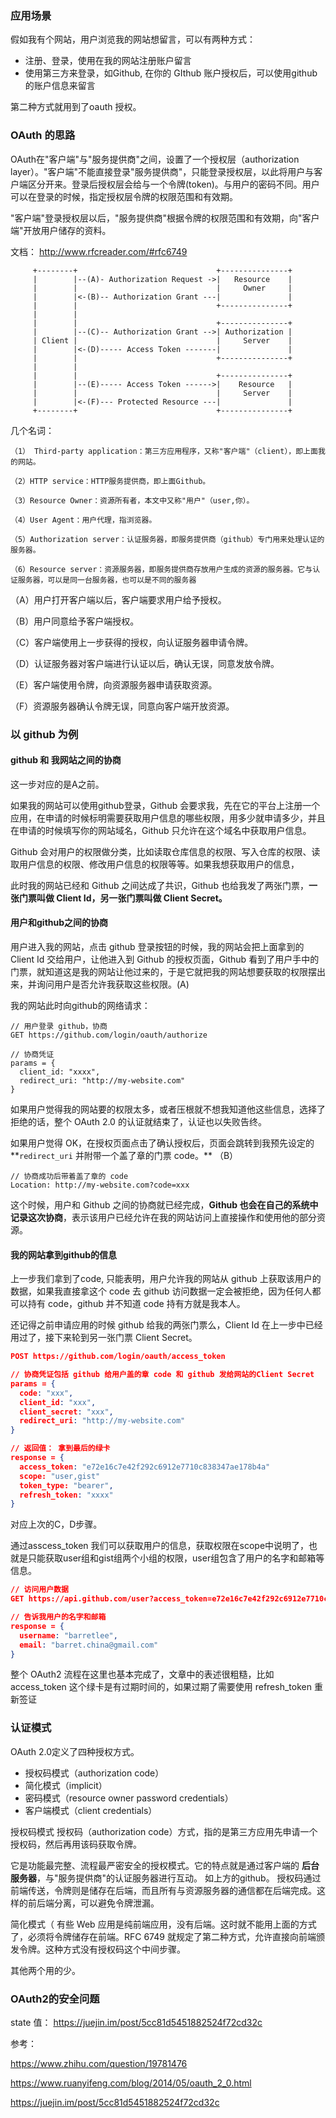 ### 应用场景

假如我有个网站，用户浏览我的网站想留言，可以有两种方式：

* 注册、登录，使用在我的网站注册账户留言
* 使用第三方来登录，如Github, 在你的 GIthub 账户授权后，可以使用github的账户信息来留言



第二种方式就用到了oauth 授权。



### OAuth 的思路

OAuth在"客户端"与"服务提供商"之间，设置了一个授权层（authorization layer）。"客户端"不能直接登录"服务提供商"，只能登录授权层，以此将用户与客户端区分开来。登录后授权层会给与一个令牌(token)。与用户的密码不同。用户可以在登录的时候，指定授权层令牌的权限范围和有效期。

"客户端"登录授权层以后，"服务提供商"根据令牌的权限范围和有效期，向"客户端"开放用户储存的资料。

文档： http://www.rfcreader.com/#rfc6749 

```
     +--------+                               +---------------+
     |        |--(A)- Authorization Request ->|   Resource    |
     |        |                               |     Owner     |
     |        |<-(B)-- Authorization Grant ---|               |
     |        |                               +---------------+
     |        |
     |        |                               +---------------+
     |        |--(C)-- Authorization Grant -->| Authorization |
     | Client |                               |     Server    |
     |        |<-(D)----- Access Token -------|               |
     |        |                               +---------------+
     |        |
     |        |                               +---------------+
     |        |--(E)----- Access Token ------>|    Resource   |
     |        |                               |     Server    |
     |        |<-(F)--- Protected Resource ---|               |
     +--------+                               +---------------+
```

几个名词：

```
（1） Third-party application：第三方应用程序，又称"客户端"（client），即上面我的网站。

（2）HTTP service：HTTP服务提供商，即上面Github。

（3）Resource Owner：资源所有者，本文中又称"用户"（user,你）。

（4）User Agent：用户代理，指浏览器。

（5）Authorization server：认证服务器，即服务提供商（github）专门用来处理认证的服务器。

（6）Resource server：资源服务器，即服务提供商存放用户生成的资源的服务器。它与认证服务器，可以是同一台服务器，也可以是不同的服务器
```

（A）用户打开客户端以后，客户端要求用户给予授权。

（B）用户同意给予客户端授权。

（C）客户端使用上一步获得的授权，向认证服务器申请令牌。

（D）认证服务器对客户端进行认证以后，确认无误，同意发放令牌。

（E）客户端使用令牌，向资源服务器申请获取资源。

（F）资源服务器确认令牌无误，同意向客户端开放资源。



### 以 github 为例

#### github 和 我网站之间的协商

这一步对应的是A之前。

如果我的网站可以使用github登录，Github 会要求我，先在它的平台上注册一个应用，在申请的时候标明需要获取用户信息的哪些权限，用多少就申请多少，并且在申请的时候填写你的网站域名，Github 只允许在这个域名中获取用户信息。

Github 会对用户的权限做分类，比如读取仓库信息的权限、写入仓库的权限、读取用户信息的权限、修改用户信息的权限等等。如果我想获取用户的信息，

此时我的网站已经和 Github 之间达成了共识，Github 也给我发了两张门票，**一张门票叫做 Client Id，另一张门票叫做 Client Secret。**



#### 用户和github之间的协商

用户进入我的网站，点击 github 登录按钮的时候，我的网站会把上面拿到的 Client Id 交给用户，让他进入到 Github 的授权页面，Github 看到了用户手中的门票，就知道这是我的网站让他过来的，于是它就把我的网站想要获取的权限摆出来，并询问用户是否允许我获取这些权限。(A)

我的网站此时向github的网络请求：

```
// 用户登录 github，协商
GET https://github.com/login/oauth/authorize

// 协商凭证
params = {
  client_id: "xxxx",
  redirect_uri: "http://my-website.com"
}
```

如果用户觉得我的网站要的权限太多，或者压根就不想我知道他这些信息，选择了拒绝的话，整个 OAuth 2.0 的认证就结束了，认证也以失败告终。

如果用户觉得 OK，在授权页面点击了确认授权后，页面会跳转到我预先设定的**`redirect_uri` 并附带一个盖了章的门票 code。** （B）

```
// 协商成功后带着盖了章的 code
Location: http://my-website.com?code=xxx
```

这个时候，用户和 Github 之间的协商就已经完成，**Github 也会在自己的系统中记录这次协商**，表示该用户已经允许在我的网站访问上直接操作和使用他的部分资源。



#### 我的网站拿到github的信息

上一步我们拿到了code, 只能表明，用户允许我的网站从 github 上获取该用户的数据，如果我直接拿这个 code 去 github 访问数据一定会被拒绝，因为任何人都可以持有 code，github 并不知道 code 持有方就是我本人。

还记得之前申请应用的时候 github 给我的两张门票么，Client Id 在上一步中已经用过了，接下来轮到另一张门票 Client Secret。

```json
POST https://github.com/login/oauth/access_token

// 协商凭证包括 github 给用户盖的章 code 和 github 发给网站的Client Secret
params = {
  code: "xxx",
  client_id: "xxx",
  client_secret: "xxx",
  redirect_uri: "http://my-website.com"
}

// 返回值： 拿到最后的绿卡
response = {
  access_token: "e72e16c7e42f292c6912e7710c838347ae178b4a"
  scope: "user,gist"
  token_type: "bearer",
  refresh_token: "xxxx"
}
```

对应上次的C，D步骤。

通过asscess_token 我们可以获取用户的信息，获取权限在scope中说明了，也就是只能获取user组和gist组两个小组的权限，user组包含了用户的名字和邮箱等信息。

```json
// 访问用户数据
GET https://api.github.com/user?access_token=e72e16c7e42f292c6912e7710c838347ae178b4a

// 告诉我用户的名字和邮箱
response = {
  username: "barretlee",
  email: "barret.china@gmail.com"
}
```

整个 OAuth2 流程在这里也基本完成了，文章中的表述很粗糙，比如 access_token 这个绿卡是有过期时间的，如果过期了需要使用 refresh_token 重新签证



### 认证模式

OAuth 2.0定义了四种授权方式。

- 授权码模式（authorization code）
- 简化模式（implicit）
- 密码模式（resource owner password credentials）
- 客户端模式（client credentials）

授权码模式
授权码（authorization code）方式，指的是第三方应用先申请一个授权码，然后再用该码获取令牌。

它是功能最完整、流程最严密安全的授权模式。它的特点就是通过客户端的 **后台服务器**，与"服务提供商"的认证服务器进行互动。 如上方的github。
授权码通过前端传送，令牌则是储存在后端，而且所有与资源服务器的通信都在后端完成。这样的前后端分离，可以避免令牌泄漏。 



简化模式（
有些 Web 应用是纯前端应用，没有后端。这时就不能用上面的方式了，必须将令牌储存在前端。RFC 6749 就规定了第二种方式，允许直接向前端颁发令牌。这种方式没有授权码这个中间步骤。

其他两个用的少。



### OAuth2的安全问题

state 值： https://juejin.im/post/5cc81d5451882524f72cd32c 




参考： 

https://www.zhihu.com/question/19781476 

 https://www.ruanyifeng.com/blog/2014/05/oauth_2_0.html 

 https://juejin.im/post/5cc81d5451882524f72cd32c 